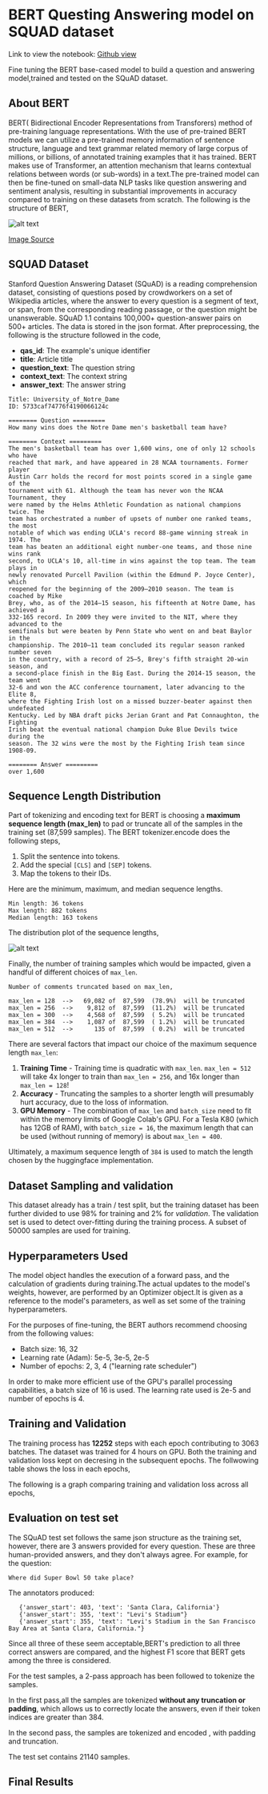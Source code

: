 # BERT Questing Answering model on SQUAD dataset

Link to view the notebook: [Github view](https://github.com/Sudhandar/BERT-Question-Answering/blob/master/Question%20and%20Answering%20-%20BERT.ipynb)

Fine tuning the BERT base-cased model to build a question and answering model,trained and tested on the SQuAD dataset.

## About BERT

BERT( Bidirectional Encoder Representations from Transforers) method of pre-training language representations. With the use of pre-trained BERT models we can utilize a pre-trained memory information of sentence structure, language and text grammar related memory of large corpus of millions, or billions, of annotated training examples that it has trained. BERT makes use of Transformer, an attention mechanism that learns contextual relations between words (or sub-words) in a text.The pre-trained model can then be fine-tuned on small-data NLP tasks like question answering and sentiment analysis, resulting in substantial improvements in accuracy compared to training on these datasets from scratch. The following is the structure of BERT,

![alt text](https://github.com/Sudhandar/BERT-Question-Answering/blob/master/images/bert_structure.png)

[Image Source](https://peltarion.com/knowledge-center/documentation/modeling-view/build-an-ai-model/blocks/bert-encoder)

## SQUAD Dataset

Stanford Question Answering Dataset (SQuAD) is a reading comprehension dataset, consisting of questions posed by crowdworkers on a set of Wikipedia articles, where the answer to every question is a segment of text, or span, from the corresponding reading passage, or the question might be unanswerable.
SQuAD 1.1 contains 100,000+ question-answer pairs on 500+ articles. The data is stored in the json format. After preprocessing, the following is the structure followed in the code,

* **qas_id**: The example's unique identifier
* **title**: Article title
* **question_text**: The question string
* **context_text**: The context string
* **answer_text**: The answer string
```
Title: University_of_Notre_Dame
ID: 5733caf74776f4190066124c

======== Question =========
How many wins does the Notre Dame men's basketball team have?

======== Context =========
The men's basketball team has over 1,600 wins, one of only 12 schools who have
reached that mark, and have appeared in 28 NCAA tournaments. Former player
Austin Carr holds the record for most points scored in a single game of the
tournament with 61. Although the team has never won the NCAA Tournament, they
were named by the Helms Athletic Foundation as national champions twice. The
team has orchestrated a number of upsets of number one ranked teams, the most
notable of which was ending UCLA's record 88-game winning streak in 1974. The
team has beaten an additional eight number-one teams, and those nine wins rank
second, to UCLA's 10, all-time in wins against the top team. The team plays in
newly renovated Purcell Pavilion (within the Edmund P. Joyce Center), which
reopened for the beginning of the 2009–2010 season. The team is coached by Mike
Brey, who, as of the 2014–15 season, his fifteenth at Notre Dame, has achieved a
332-165 record. In 2009 they were invited to the NIT, where they advanced to the
semifinals but were beaten by Penn State who went on and beat Baylor in the
championship. The 2010–11 team concluded its regular season ranked number seven
in the country, with a record of 25–5, Brey's fifth straight 20-win season, and
a second-place finish in the Big East. During the 2014-15 season, the team went
32-6 and won the ACC conference tournament, later advancing to the Elite 8,
where the Fighting Irish lost on a missed buzzer-beater against then undefeated
Kentucky. Led by NBA draft picks Jerian Grant and Pat Connaughton, the Fighting
Irish beat the eventual national champion Duke Blue Devils twice during the
season. The 32 wins were the most by the Fighting Irish team since 1908-09.

======== Answer =========
over 1,600
```

## Sequence Length Distribution

Part of tokenizing and encoding text for BERT is choosing a **maximum sequence length (max_len)** to pad or truncate all of the samples in the training set (87,599 samples). The BERT tokenizer.encode does the following steps,

1. Split the sentence into tokens.
2. Add the special `[CLS]` and `[SEP]` tokens.
3. Map the tokens to their IDs.

Here are the minimum, maximum, and median sequence lengths.

```
Min length: 36 tokens
Max length: 882 tokens
Median length: 163 tokens
```

The distribution plot of the sequence lengths, 

![alt text](https://github.com/Sudhandar/BERT-Question-Answering/blob/master/images/sequence_length_distribution.png)


Finally, the number of training samples which would be impacted, given a handful of different choices of `max_len`.

```
Number of comments truncated based on max_len,

max_len = 128  -->   69,082 of  87,599  (78.9%)  will be truncated 
max_len = 256  -->    9,812 of  87,599  (11.2%)  will be truncated 
max_len = 300  -->    4,568 of  87,599  ( 5.2%)  will be truncated 
max_len = 384  -->    1,087 of  87,599  ( 1.2%)  will be truncated 
max_len = 512  -->      135 of  87,599  ( 0.2%)  will be truncated 
```
There are several factors that impact our choice of the maximum sequence length `max_len`:

1. **Training Time** - Training time is quadratic with `max_len`. `max_len = 512` will take 4x  longer to train than `max_len = 256`, and 16x longer than `max_len = 128`!
2. **Accuracy** - Truncating the samples to a shorter length will presumably hurt accuracy, due to the loss of information. 
3. **GPU Memory** - The combination of `max_len` and `batch_size` need to fit within the memory limits of Google Colab's GPU. For a Tesla K80 (which has 12GB of RAM), with `batch_size = 16`, the maximum length that can be used (without running of memory) is about `max_len = 400`.

Ultimately, a maximum sequence length of `384` is used to match the length chosen by the huggingface implementation.

## Dataset Sampling and validation

This dataset already has a train / test split, but the training dataset has been further divided to use 98% for training and 2% for *validation*. The validation set is used to detect over-fitting during the training process. A subset of 50000 samples are used for training.

## Hyperparameters Used

The model object handles the execution of a forward pass, and the calculation of gradients during training.The actual updates to the model's weights, however, are performed by an Optimizer object.It is given as  a reference to the model's parameters, as well as set some of the training hyperparameters.

For the purposes of fine-tuning, the BERT authors recommend choosing from the following values:

* Batch size: 16, 32
* Learning rate (Adam): 5e-5, 3e-5, 2e-5
* Number of epochs: 2, 3, 4 ("learning rate scheduler")

In order to make more efficient use of the GPU's parallel processing capabilities, a batch size of 16 is used. The learning rate used is 2e-5 and number of epochs is 4.

## Training and Validation

The training process has **12252** steps with each epoch contributing to 3063 batches. The dataset was trained for 4 hours on GPU. Both the training and validation loss kept on decresing in the subsequent epochs. The follwowing table shows the loss in each epochs,



 The following is a graph comparing training and validation loss across all epochs,

## Evaluation on test set

The SQuAD test set follows the same json structure as the training set, however, there are 3 answers provided for every question. These are three human-provided answers, and they don't always agree. For example, for the question:

```
Where did Super Bowl 50 take place?
```

The annotators produced:
```
   {'answer_start': 403, 'text': 'Santa Clara, California'}
   {'answer_start': 355, 'text': "Levi's Stadium"}
   {'answer_start': 355, 'text': "Levi's Stadium in the San Francisco Bay Area at Santa Clara, California."}
```   

Since all three of these seem acceptable,BERT's prediction to all three correct answers are compared, and the highest F1 score that BERT gets among the three is considered.

For the test samples, a 2-pass approach has been followed to tokenize the samples. 

In the first pass,all the samples are tokenized **without any truncation or padding**, which allows us to correctly locate the answers, even if their token indices are greater than 384.

In the second pass, the samples are tokenized and encoded , with padding and truncation.

The test set contains 21140 samples.

## Final Results

